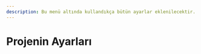 ```yaml
---
description: Bu menü altında kullandıkça bütün ayarlar eklenilecektir.
---
```


# Projenin Ayarları


